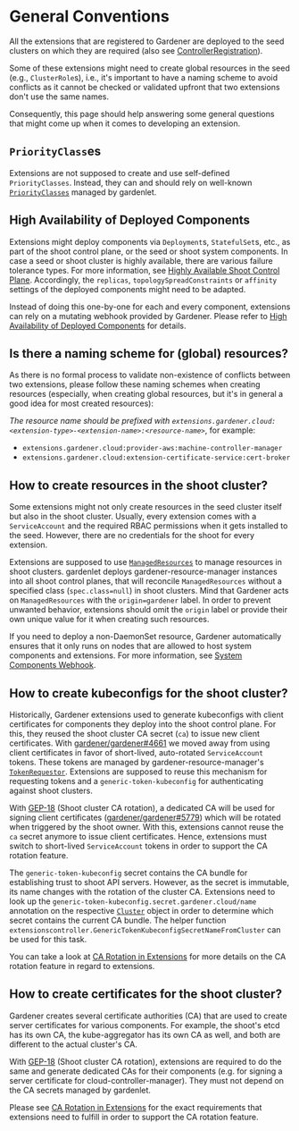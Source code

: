 # General Conventions

All the extensions that are registered to Gardener are deployed to the seed clusters on which they are required (also see [ControllerRegistration](controllerregistration.md)).

Some of these extensions might need to create global resources in the seed (e.g., `ClusterRole`s), i.e., it's important to have a naming scheme to avoid conflicts as it cannot be checked or validated upfront that two extensions don't use the same names.

Consequently, this page should help answering some general questions that might come up when it comes to developing an extension.

## `PriorityClass`es

Extensions are not supposed to create and use self-defined `PriorityClasses`.
Instead, they can and should rely on well-known [`PriorityClasses`](../development/priority-classes.md) managed by gardenlet.

## High Availability of Deployed Components

Extensions might deploy components via `Deployment`s, `StatefulSet`s, etc., as part of the shoot control plane, or the seed or shoot system components.
In case a seed or shoot cluster is highly available, there are various failure tolerance types. For more information, see [Highly Available Shoot Control Plane](../usage/shoot_high_availability.md).
Accordingly, the `replicas`, `topologySpreadConstraints` or `affinity` settings of the deployed components might need to be adapted.

Instead of doing this one-by-one for each and every component, extensions can rely on a mutating webhook provided by Gardener.
Please refer to [High Availability of Deployed Components](../development/high-availability.md) for details.

## Is there a naming scheme for (global) resources?

As there is no formal process to validate non-existence of conflicts between two extensions, please follow these naming schemes when creating resources (especially, when creating global resources, but it's in general a good idea for most created resources):

*The resource name should be prefixed with `extensions.gardener.cloud:<extension-type>-<extension-name>:<resource-name>`*, for example:

* `extensions.gardener.cloud:provider-aws:machine-controller-manager`
* `extensions.gardener.cloud:extension-certificate-service:cert-broker`

## How to create resources in the shoot cluster?

Some extensions might not only create resources in the seed cluster itself but also in the shoot cluster. Usually, every extension comes with a `ServiceAccount` and the required RBAC permissions when it gets installed to the seed.
However, there are no credentials for the shoot for every extension.

Extensions are supposed to use [`ManagedResources`](../concepts/resource-manager.md#ManagedResource-controller) to manage resources in shoot clusters.
gardenlet deploys gardener-resource-manager instances into all shoot control planes, that will reconcile `ManagedResources` without a specified class (`spec.class=null`) in shoot clusters. Mind that Gardener acts on `ManagedResources` with the `origin=gardener` label. In order to prevent unwanted behavior, extensions should omit the `origin` label or provide their own unique value for it when creating such resources.

If you need to deploy a non-DaemonSet resource, Gardener automatically ensures that it only runs on nodes that are allowed to host system components and extensions. For more information, see [System Components Webhook](../concepts/resource-manager.md#System-Components-Webhook).

## How to create kubeconfigs for the shoot cluster?

Historically, Gardener extensions used to generate kubeconfigs with client certificates for components they deploy into the shoot control plane.
For this, they reused the shoot cluster CA secret (`ca`) to issue new client certificates.
With [gardener/gardener#4661](https://github.com/gardener/gardener/issues/4661) we moved away from using client certificates in favor of short-lived, auto-rotated `ServiceAccount` tokens. These tokens are managed by gardener-resource-manager's [`TokenRequestor`](../concepts/resource-manager.md#tokenrequestor).
Extensions are supposed to reuse this mechanism for requesting tokens and a `generic-token-kubeconfig` for authenticating against shoot clusters.

With [GEP-18](../proposals/18-shoot-CA-rotation.md) (Shoot cluster CA rotation), a dedicated CA will be used for signing client certificates ([gardener/gardener#5779](https://github.com/gardener/gardener/pull/5779)) which will be rotated when triggered by the shoot owner.
With this, extensions cannot reuse the `ca` secret anymore to issue client certificates.
Hence, extensions must switch to short-lived `ServiceAccount` tokens in order to support the CA rotation feature.

The `generic-token-kubeconfig` secret contains the CA bundle for establishing trust to shoot API servers. However, as the secret is immutable, its name changes with the rotation of the cluster CA.
Extensions need to look up the `generic-token-kubeconfig.secret.gardener.cloud/name` annotation on the respective [`Cluster`](./cluster.md) object in order to determine which secret contains the current CA bundle.
The helper function `extensionscontroller.GenericTokenKubeconfigSecretNameFromCluster` can be used for this task.

You can take a look at [CA Rotation in Extensions](./ca-rotation.md) for more details on the CA rotation feature in regard to extensions.

## How to create certificates for the shoot cluster?

Gardener creates several certificate authorities (CA) that are used to create server certificates for various components.
For example, the shoot's etcd has its own CA, the kube-aggregator has its own CA as well, and both are different to the actual cluster's CA.

With [GEP-18](../proposals/18-shoot-CA-rotation.md) (Shoot cluster CA rotation), extensions are required to do the same and generate dedicated CAs for their components (e.g. for signing a server certificate for cloud-controller-manager). They must not depend on the CA secrets managed by gardenlet.

Please see [CA Rotation in Extensions](./ca-rotation.md) for the exact requirements that extensions need to fulfill in order to support the CA rotation feature.
